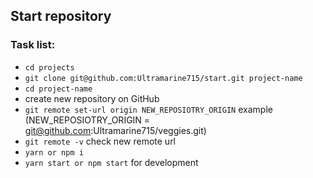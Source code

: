 ## Start repository

### Task list:
- `cd projects`
- `git clone git@github.com:Ultramarine715/start.git project-name`
- `cd project-name`
- create new repository on GitHub
- `git remote set-url origin NEW_REPOSIOTRY_ORIGIN` example (NEW_REPOSIOTRY_ORIGIN = git@github.com:Ultramarine715/veggies.git)
- `git remote -v` check new remote url
- `yarn or npm i`
- `yarn start or npm start` for development
